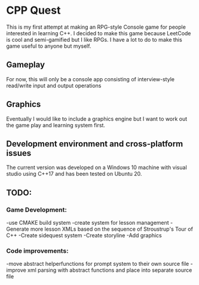 # CPP Quest

This is my first attempt at making an RPG-style Console game for people interested in learning C++. I decided to make this game because LeetCode is cool and semi-gamified but I like RPGs. I have a lot to do to make this game useful to anyone but myself. 

## Gameplay
For now, this will only be a console app consisting of interview-style read/write input and output operations

## Graphics
Eventually I would like to include a graphics engine but I want to work out the game play and learning system first.

## Development environment and cross-platform issues
The current version was developed on a Windows 10 machine with visual studio using C++17 and has been tested on Ubuntu 20.

## TODO:
### Game Development:
-use CMAKE build system
-create system for lesson management
-Generate more lesson XMLs based on the sequence of Stroustrup's Tour of C++
-Create sidequest system
-Create storyline
-Add graphics

### Code improvements:
-move abstract helperfunctions for prompt system to their own source file
-improve xml parsing with abstract functions and place into separate source file


